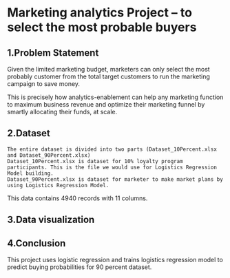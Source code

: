 # Marketing analytics Project – to select the most probable buyers

## 1.Problem Statement
Given the limited marketing budget, marketers can only select the most probably customer from the total target customers to run the marketing campaign to save money.

This is precisely how analytics-enablement can help any marketing function to maximum business revenue and optimize their marketing funnel by smartly allocating their funds, at scale.

## 2.Dataset

    The entire dataset is divided into two parts (Dataset_10Percent.xlsx and Dataset_90Percent.xlsx)
    Dataset_10Percent.xlsx is dataset for 10% loyalty program participants. This is the file we would use for Logistics Regression Model building. 
    Dataset_90Percent.xlsx is dataset for marketer to make market plans by using Logistics Regression Model.
This data contains 4940 records with 11 columns.




## 3.Data visualization

## 4.Conclusion







This project uses logistic regression and trains logistics regression model to predict buying probabilities for 90 percent dataset.



